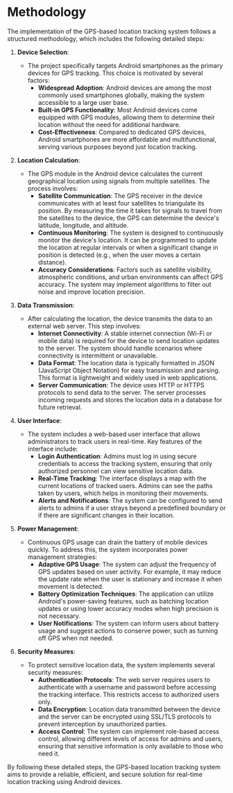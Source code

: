 # Methodology

The implementation of the GPS-based location tracking system follows a structured methodology, which includes the following detailed steps:

1. **Device Selection**:
   - The project specifically targets Android smartphones as the primary devices for GPS tracking. This choice is motivated by several factors:
     - **Widespread Adoption**: Android devices are among the most commonly used smartphones globally, making the system accessible to a large user base.
     - **Built-in GPS Functionality**: Most Android devices come equipped with GPS modules, allowing them to determine their location without the need for additional hardware.
     - **Cost-Effectiveness**: Compared to dedicated GPS devices, Android smartphones are more affordable and multifunctional, serving various purposes beyond just location tracking.

2. **Location Calculation**:
   - The GPS module in the Android device calculates the current geographical location using signals from multiple satellites. The process involves:
     - **Satellite Communication**: The GPS receiver in the device communicates with at least four satellites to triangulate its position. By measuring the time it takes for signals to travel from the satellites to the device, the GPS can determine the device's latitude, longitude, and altitude.
     - **Continuous Monitoring**: The system is designed to continuously monitor the device's location. It can be programmed to update the location at regular intervals or when a significant change in position is detected (e.g., when the user moves a certain distance).
     - **Accuracy Considerations**: Factors such as satellite visibility, atmospheric conditions, and urban environments can affect GPS accuracy. The system may implement algorithms to filter out noise and improve location precision.

3. **Data Transmission**:
   - After calculating the location, the device transmits the data to an external web server. This step involves:
     - **Internet Connectivity**: A stable internet connection (Wi-Fi or mobile data) is required for the device to send location updates to the server. The system should handle scenarios where connectivity is intermittent or unavailable.
     - **Data Format**: The location data is typically formatted in JSON (JavaScript Object Notation) for easy transmission and parsing. This format is lightweight and widely used in web applications.
     - **Server Communication**: The device uses HTTP or HTTPS protocols to send data to the server. The server processes incoming requests and stores the location data in a database for future retrieval.

4. **User Interface**:
   - The system includes a web-based user interface that allows administrators to track users in real-time. Key features of the interface include:
     - **Login Authentication**: Admins must log in using secure credentials to access the tracking system, ensuring that only authorized personnel can view sensitive location data.
     - **Real-Time Tracking**: The interface displays a map with the current locations of tracked users. Admins can see the paths taken by users, which helps in monitoring their movements.
     - **Alerts and Notifications**: The system can be configured to send alerts to admins if a user strays beyond a predefined boundary or if there are significant changes in their location.

5. **Power Management**:
   - Continuous GPS usage can drain the battery of mobile devices quickly. To address this, the system incorporates power management strategies:
     - **Adaptive GPS Usage**: The system can adjust the frequency of GPS updates based on user activity. For example, it may reduce the update rate when the user is stationary and increase it when movement is detected.
     - **Battery Optimization Techniques**: The application can utilize Android's power-saving features, such as batching location updates or using lower accuracy modes when high precision is not necessary.
     - **User Notifications**: The system can inform users about battery usage and suggest actions to conserve power, such as turning off GPS when not needed.

6. **Security Measures**:
   - To protect sensitive location data, the system implements several security measures:
     - **Authentication Protocols**: The web server requires users to authenticate with a username and password before accessing the tracking interface. This restricts access to authorized users only.
     - **Data Encryption**: Location data transmitted between the device and the server can be encrypted using SSL/TLS protocols to prevent interception by unauthorized parties.
     - **Access Control**: The system can implement role-based access control, allowing different levels of access for admins and users, ensuring that sensitive information is only available to those who need it.

By following these detailed steps, the GPS-based location tracking system aims to provide a reliable, efficient, and secure solution for real-time location tracking using Android devices.


